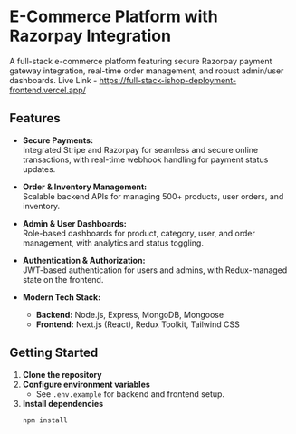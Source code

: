 # E-Commerce Platform with Razorpay Integration

A full-stack e-commerce platform featuring secure Razorpay payment gateway integration, real-time order management, and robust admin/user dashboards.
Live Link - https://full-stack-ishop-deployment-frontend.vercel.app/

## Features

- **Secure Payments:**  
  Integrated Stripe and Razorpay for seamless and secure online transactions, with real-time webhook handling for payment status updates.

- **Order & Inventory Management:**  
  Scalable backend APIs for managing 500+ products, user orders, and inventory.

- **Admin & User Dashboards:**  
  Role-based dashboards for product, category, user, and order management, with analytics and status toggling.

- **Authentication & Authorization:**  
  JWT-based authentication for users and admins, with Redux-managed state on the frontend.

- **Modern Tech Stack:**  
  - **Backend:** Node.js, Express, MongoDB, Mongoose  
  - **Frontend:** Next.js (React), Redux Toolkit, Tailwind CSS

## Getting Started

1. **Clone the repository**
2. **Configure environment variables**  
   - See `.env.example` for backend and frontend setup.
3. **Install dependencies**
   ```bash
   npm install
